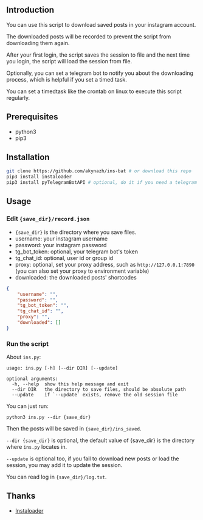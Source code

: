 ## Introduction

You can use this script to download saved posts in your instagram account.

The downloaded posts will be recorded to prevent the script from downloading them again.

After your first login, the script saves the session to file and the next time you login, the script will load the session from file.

Optionally, you can set a telegram bot to notify you about the downloading process, which is helpful if you set a timed task.

You can set a timedtask like the crontab on linux to execute this script regularly.

## Prerequisites

- python3
- pip3

## Installation

```bash
git clone https://github.com/akynazh/ins-bat # or download this repo
pip3 install instaloader
pip3 install pyTelegramBotAPI # optional, do it if you need a telegram bot to notify you
```

## Usage

### Edit `{save_dir}/record.json`

- `{save_dir}` is the directory where you save files.
- username: your instagram username
- password: your instagram password
- tg_bot_token: optional, your telegram bot's token
- tg_chat_id: optional, user id or group id
- proxy: optional, set your proxy address, such as `http://127.0.0.1:7890` (you can also set your proxy to environment variable)
- downloaded: the downloaded posts' shortcodes

```json
{
    "username": "", 
    "password": "", 
    "tg_bot_token": "", 
    "tg_chat_id": "",
    "proxy": "",
    "downloaded": []
}
```

### Run the script

About `ins.py`:

```
usage: ins.py [-h] [--dir DIR] [--update]

optional arguments:
  -h, --help  show this help message and exit
  --dir DIR   the directory to save files, should be absolute path
  --update    if `--update` exists, remove the old session file
```

You can just run:

```
python3 ins.py --dir {save_dir}
```

Then the posts will be saved in `{save_dir}/ins_saved`.

`--dir {save_dir}` is optional, the default value of {save_dir} is the directory where `ins.py` locates in.

`--update` is optional too, if you fail to download new posts or load the session, you may add it to update the session.

You can read log in `{save_dir}/log.txt`.

## Thanks

- [Instaloader](https://github.com/instaloader/instaloader)